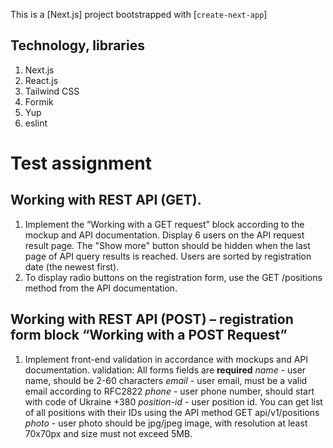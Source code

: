 This is a [Next.js] project bootstrapped with [`create-next-app`]

## Technology, libraries

1. Next.js
2. React.js
3. Tailwind CSS
4. Formik
5. Yup
6. eslint

# Test assignment

## Working with REST API (GET).

1. Implement the “Working with a GET request” block according to the mockup and API
   documentation. Display 6 users on the API request result page. The "Show more" button
   should be hidden when the last page of API query results is reached. Users are sorted by
   registration date (the newest first).
2. To display radio buttons on the registration form, use the GET /positions method from the API
   documentation.

## Working with REST API (POST) – registration form block “Working with a POST Request”

1. Implement front-end validation in accordance with mockups and API documentation.
   validation:
   All forms fields are **required**
   _name_ - user name, should be 2-60 characters
   _email_ - user email, must be a valid email according to RFC2822
   _phone_ - user phone number, should start with code of Ukraine +380
   _position-id_ - user position id. You can get list of all positions with their IDs using the API method GET api/v1/positions
   _photo_ - user photo should be jpg/jpeg image, with resolution at least 70x70px and size must not exceed 5MB.
